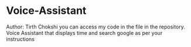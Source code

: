 # Voice-Assistant
Author: Tirth Chokshi
you can access my code in the file in the repository.
Voice Assistant that displays time and search google as per your instructions
